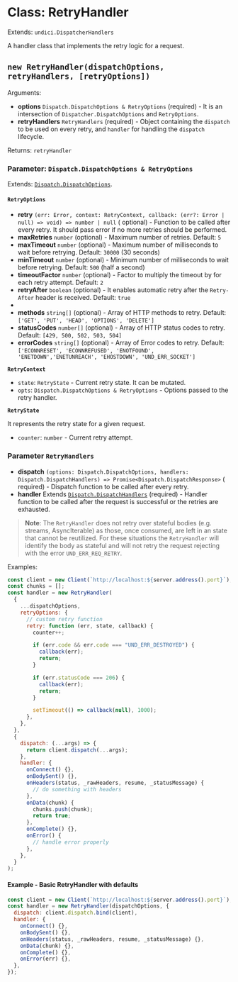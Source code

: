 # Class: RetryHandler

Extends: `undici.DispatcherHandlers`

A handler class that implements the retry logic for a request.

## `new RetryHandler(dispatchOptions, retryHandlers, [retryOptions])`

Arguments:

- **options** `Dispatch.DispatchOptions & RetryOptions` (required) - It is an intersection of
  `Dispatcher.DispatchOptions` and `RetryOptions`.
- **retryHandlers** `RetryHandlers` (required) - Object containing the `dispatch` to be used on
  every retry, and `handler` for handling the `dispatch` lifecycle.

Returns: `retryHandler`

### Parameter: `Dispatch.DispatchOptions & RetryOptions`

Extends: [`Dispatch.DispatchOptions`](Dispatcher.md#parameter-dispatchoptions).

#### `RetryOptions`

- **retry**
  `(err: Error, context: RetryContext, callback: (err?: Error | null) => void) => number | null` (
  optional) - Function to be called after every retry. It should pass error if no more retries
  should be performed.
- **maxRetries** `number` (optional) - Maximum number of retries. Default: `5`
- **maxTimeout** `number` (optional) - Maximum number of milliseconds to wait before retrying.
  Default: `30000` (30 seconds)
- **minTimeout** `number` (optional) - Minimum number of milliseconds to wait before retrying.
  Default: `500` (half a second)
- **timeoutFactor** `number` (optional) - Factor to multiply the timeout by for each retry attempt.
  Default: `2`
- **retryAfter** `boolean` (optional) - It enables automatic retry after the `Retry-After` header is
  received. Default: `true`
-
- **methods** `string[]` (optional) - Array of HTTP methods to retry. Default:
  `['GET', 'PUT', 'HEAD', 'OPTIONS', 'DELETE']`
- **statusCodes** `number[]` (optional) - Array of HTTP status codes to retry. Default:
  `[429, 500, 502, 503, 504]`
- **errorCodes** `string[]` (optional) - Array of Error codes to retry. Default:
  `['ECONNRESET', 'ECONNREFUSED', 'ENOTFOUND', 'ENETDOWN','ENETUNREACH', 'EHOSTDOWN', 'UND_ERR_SOCKET']`

**`RetryContext`**

- `state`: `RetryState` - Current retry state. It can be mutated.
- `opts`: `Dispatch.DispatchOptions & RetryOptions` - Options passed to the retry handler.

**`RetryState`**

It represents the retry state for a given request.

- `counter`: `number` - Current retry attempt.

### Parameter `RetryHandlers`

- **dispatch**
  `(options: Dispatch.DispatchOptions, handlers: Dispatch.DispatchHandlers) => Promise<Dispatch.DispatchResponse>` (
  required) - Dispatch function to be called after every retry.
- **handler** Extends [
  `Dispatch.DispatchHandlers`](Dispatcher.md#dispatcherdispatchoptions-handler) (required) - Handler
  function to be called after the request is successful or the retries are exhausted.

> __Note__: The `RetryHandler` does not retry over stateful bodies (e.g. streams, AsyncIterable) as
> those, once consumed, are left in an state that cannot be reutilized. For these situations the
`RetryHandler` will identify
> the body as stateful and will not retry the request rejecting with the error `UND_ERR_REQ_RETRY`.

Examples:

```js
const client = new Client(`http://localhost:${server.address().port}`);
const chunks = [];
const handler = new RetryHandler(
  {
    ...dispatchOptions,
    retryOptions: {
      // custom retry function
      retry: function (err, state, callback) {
        counter++;

        if (err.code && err.code === "UND_ERR_DESTROYED") {
          callback(err);
          return;
        }

        if (err.statusCode === 206) {
          callback(err);
          return;
        }

        setTimeout(() => callback(null), 1000);
      },
    },
  },
  {
    dispatch: (...args) => {
      return client.dispatch(...args);
    },
    handler: {
      onConnect() {},
      onBodySent() {},
      onHeaders(status, _rawHeaders, resume, _statusMessage) {
        // do something with headers
      },
      onData(chunk) {
        chunks.push(chunk);
        return true;
      },
      onComplete() {},
      onError() {
        // handle error properly
      },
    },
  }
);
```

#### Example - Basic RetryHandler with defaults

```js
const client = new Client(`http://localhost:${server.address().port}`);
const handler = new RetryHandler(dispatchOptions, {
  dispatch: client.dispatch.bind(client),
  handler: {
    onConnect() {},
    onBodySent() {},
    onHeaders(status, _rawHeaders, resume, _statusMessage) {},
    onData(chunk) {},
    onComplete() {},
    onError(err) {},
  },
});
```
